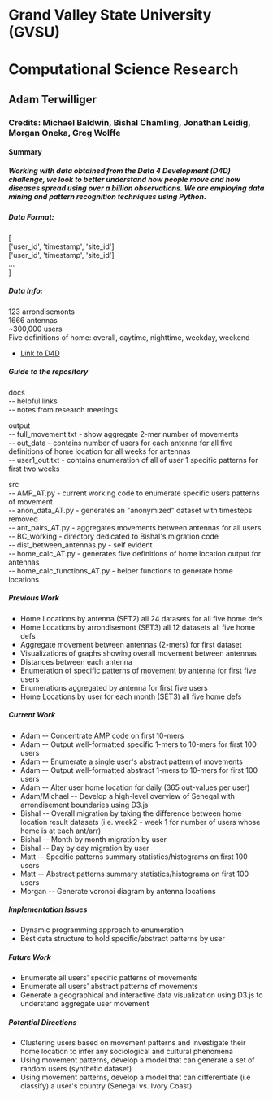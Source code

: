 # Grand Valley State University (GVSU)
# Computational Science Research
## Adam Terwilliger
### Credits: Michael Baldwin, Bishal Chamling, Jonathan Leidig, Morgan Oneka, Greg Wolffe

#### Summary
##### Working with data obtained from the Data 4 Development (D4D) challenge, we look to better understand how people move and how diseases spread using over a billion observations. We are employing data mining and pattern recognition techniques using Python.   

##### Data Format:
[   
    ['user_id', 'timestamp', 'site_id']   
    ['user_id', 'timestamp', 'site_id']    
    ...     
]    

##### Data Info:
123 arrondisemonts  
1666 antennas  
~300,000 users  
Five definitions of home: overall, daytime, nighttime, weekday, weekend  

- [Link to D4D](http://www.d4d.orange.com/)

##### Guide to the repository
docs   
	 -- helpful links  
	 -- notes from research meetings  

output    
	   -- full_movement.txt - show aggregate 2-mer number of movements   
	   -- out_data - contains number of users for each antenna for all five definitions of home location for all weeks for antennas  
	   -- user1_out.txt - contains enumeration of all of user 1 specific patterns for first two weeks  
  

src    
	-- AMP_AT.py - current working code to enumerate specific users patterns of movement  
	-- anon_data_AT.py - generates an "anonymized" dataset with timesteps removed   
	-- ant_pairs_AT.py - aggregates movements between antennas for all users   
	-- BC_working - directory dedicated to Bishal's migration code   
	-- dist_between_antennas.py - self evident   
	-- home_calc_AT.py - generates five definitions of home location output for antennas   
	-- home_calc_functions_AT.py - helper functions to generate home locations    

##### Previous Work
* Home Locations by antenna (SET2) all 24 datasets for all five home defs
* Home Locations by arrondisemont (SET3) all 12 datasets all five home defs
* Aggregate movement between antennas (2-mers) for first dataset
* Visualizations of graphs showing overall movement between antennas
* Distances between each antenna
* Enumeration of specific patterns of movement by antenna for first five users
* Enumerations aggregated by antenna for first five users
* Home Locations by user for each month (SET3) all five home defs

##### Current Work
* Adam -- Concentrate AMP code on first 10-mers
* Adam -- Output well-formatted specific 1-mers to 10-mers for first 100 users
* Adam -- Enumerate a single user's abstract pattern of movements
* Adam -- Output well-formatted abstract 1-mers to 10-mers for first 100 users
* Adam -- Alter user home location for daily (365 out-values per user)
* Adam/Michael -- Develop a high-level overview of Senegal with arrondisement boundaries using D3.js   
* Bishal -- Overall migration by taking the difference between home location result datasets (i.e. week2 - week 1 for number of users whose home is at each ant/arr)
* Bishal -- Month by month migration by user
* Bishal -- Day by day migration by user
* Matt -- Specific patterns summary statistics/histograms on first 100 users
* Matt -- Abstract patterns summary statistics/histograms on first 100 users
* Morgan -- Generate voronoi diagram by antenna locations 

##### Implementation Issues
* Dynamic programming approach to enumeration
* Best data structure to hold specific/abstract patterns by user

##### Future Work
* Enumerate all users' specific patterns of movements
* Enumerate all users' abstract patterns of movements
* Generate a geographical and interactive data visualization using D3.js to understand aggregate user movement

##### Potential Directions
* Clustering users based on movement patterns and investigate their home location to infer any sociological and cultural phenomena
* Using movement patterns, develop a model that can generate a set of random users (synthetic dataset)
* Using movement patterns, develop a model that can differentiate (i.e classify) a user's country (Senegal vs. Ivory Coast)

